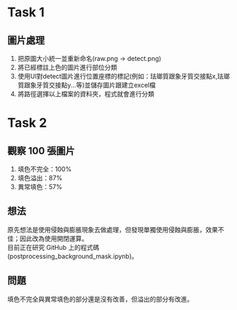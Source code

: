 # Task 1

## 圖片處理
1. 把原圖大小統一並重新命名(raw.png -> detect.png)
2. 將已經標註上色的圖片進行部位分類
3. 使用UI對detect圖片進行位置座標的標記(例如：珐瑯質跟象牙質交接點x,珐瑯質跟象牙質交接點y...等)並儲存圖片跟建立excel檔
4. 將路徑選擇以上檔案的資料夾，程式就會進行分類
                                            

 

# Task 2

## 觀察 100 張圖片  
1. 填色不完全：100%
2. 填色溢出：87% 
3. 異常填色：57%  

## 想法  
原先想法是使用侵蝕與膨脹現象去做處理，但發現單獨使用侵蝕與膨脹，效果不佳；因此改為使用開閉運算。  
目前正在研究 GitHub 上的程式碼 (postprocessing_background_mask.ipynb)。  

## 問題
填色不完全與異常填色的部分還是沒有改善，但溢出的部分有改進。 